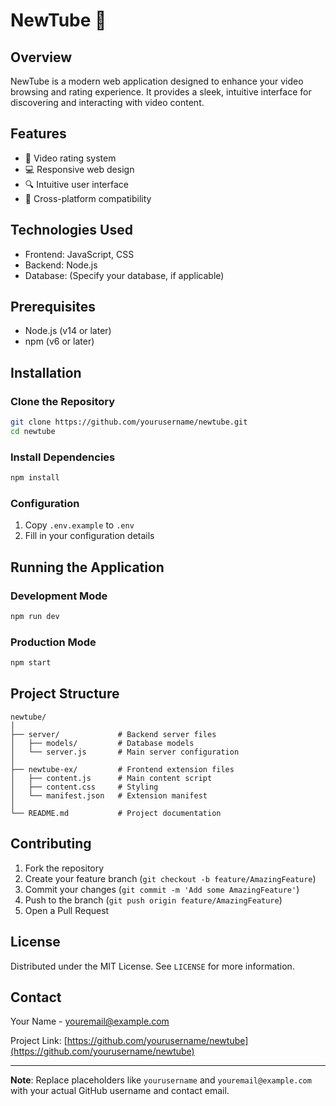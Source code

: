 # NewTube 🎥

## Overview
NewTube is a modern web application designed to enhance your video browsing and rating experience. It provides a sleek, intuitive interface for discovering and interacting with video content.

## Features
- 🌟 Video rating system
- 💻 Responsive web design
- 🔍 Intuitive user interface
- 📱 Cross-platform compatibility

## Technologies Used
- Frontend: JavaScript, CSS
- Backend: Node.js
- Database: (Specify your database, if applicable)

## Prerequisites
- Node.js (v14 or later)
- npm (v6 or later)

## Installation

### Clone the Repository
```bash
git clone https://github.com/yourusername/newtube.git
cd newtube
```

### Install Dependencies
```bash
npm install
```

### Configuration
1. Copy `.env.example` to `.env`
2. Fill in your configuration details

## Running the Application

### Development Mode
```bash
npm run dev
```

### Production Mode
```bash
npm start
```

## Project Structure
```
newtube/
│
├── server/             # Backend server files
│   ├── models/         # Database models
│   └── server.js       # Main server configuration
│
├── newtube-ex/         # Frontend extension files
│   ├── content.js      # Main content script
│   ├── content.css     # Styling
│   └── manifest.json   # Extension manifest
│
└── README.md           # Project documentation
```

## Contributing
1. Fork the repository
2. Create your feature branch (`git checkout -b feature/AmazingFeature`)
3. Commit your changes (`git commit -m 'Add some AmazingFeature'`)
4. Push to the branch (`git push origin feature/AmazingFeature`)
5. Open a Pull Request

## License
Distributed under the MIT License. See `LICENSE` for more information.

## Contact
Your Name - youremail@example.com

Project Link: [https://github.com/yourusername/newtube](https://github.com/yourusername/newtube)

---

**Note**: Replace placeholders like `yourusername` and `youremail@example.com` with your actual GitHub username and contact email.
